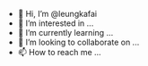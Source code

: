 - 👋 Hi, I’m @leungkafai
- 👀 I’m interested in ...
- 🌱 I’m currently learning ...
- 💞️ I’m looking to collaborate on ...
- 📫 How to reach me ...

<!---
leungkafai/leungkafai is a ✨ special ✨ repository because its `README.md` (this file) appears on your GitHub profile.
You can click the Preview link to take a look at your changes.
--->
